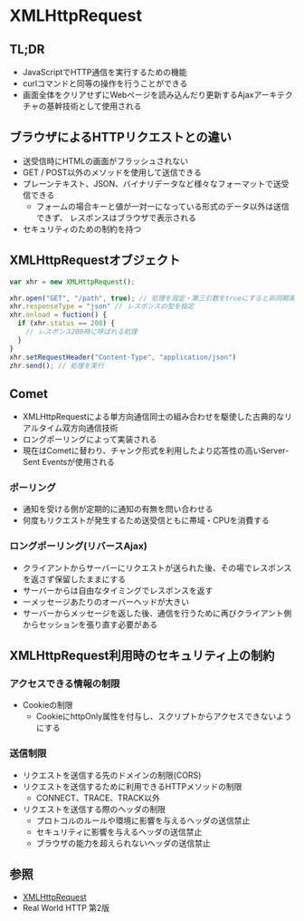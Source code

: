 # XMLHttpRequest
## TL;DR
- JavaScriptでHTTP通信を実行するための機能
- curlコマンドと同等の操作を行うことができる
- 画面全体をクリアせずにWebページを読み込んだり更新するAjaxアーキテクチャの基幹技術として使用される

## ブラウザによるHTTPリクエストとの違い
- 送受信時にHTMLの画面がフラッシュされない
- GET / POST以外のメソッドを使用して送信できる
- プレーンテキスト、JSON、バイナリデータなど様々なフォーマットで送受信できる
  - フォームの場合キーと値が一対一になっている形式のデータ以外は送信できず、
    レスポンスはブラウザで表示される
- セキュリティのための制約を持つ

## XMLHttpRequestオブジェクト

```js
var xhr = new XMLHttpRequest();

xhr.open("GET", "/path", true); // 処理を設定・第三引数をtrueにすると非同期実行
xhr.responseType = "json" // レスポンスの型を指定
xhr.onload = fuction() {
  if (xhr.status == 200) {
    // レスポンス200時に呼ばれる処理
  }
}
xhr.setRequestHeader("Content-Type", "application/json")
zhr.send(); // 処理を実行
```

## Comet
- XMLHttpRequestによる単方向通信同士の組み合わせを駆使した古典的なリアルタイム双方向通信技術
- ロングポーリングによって実装される
- 現在はCometに替わり、チャンク形式を利用したより応答性の高いServer-Sent Eventsが使用される

### ポーリング
- 通知を受ける側が定期的に通知の有無を問い合わせる
- 何度もリクエストが発生するため送受信ともに帯域・CPUを消費する

### ロングポーリング(リバースAjax)
- クライアントからサーバーにリクエストが送られた後、その場でレスポンスを返さず保留したままにする
- サーバーからは自由なタイミングでレスポンスを返す
- 一メッセージあたりのオーバーヘッドが大きい
- サーバーからメッセージを返した後、通信を行うために再びクライアント側からセッションを張り直す必要がある

## XMLHttpRequest利用時のセキュリティ上の制約
### アクセスできる情報の制限
- Cookieの制限
  - CookieにhttpOnly属性を付与し、スクリプトからアクセスできないようにする

### 送信制限
- リクエストを送信する先のドメインの制限(CORS)
- リクエストを送信するために利用できるHTTPメソッドの制限
  - CONNECT、TRACE、TRACK以外
- リクエストを送信する際のヘッダの制限
  - プロトコルのルールや環境に影響を与えるヘッダの送信禁止
  - セキュリティに影響を与えるヘッダの送信禁止
  - ブラウザの能力を超えられないヘッダの送信禁止

## 参照
- [XMLHttpRequest](https://developer.mozilla.org/ja/docs/Web/API/XMLHttpRequest)
- Real World HTTP 第2版
